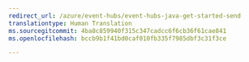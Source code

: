 ```yaml
---
redirect_url: /azure/event-hubs/event-hubs-java-get-started-send
translationtype: Human Translation
ms.sourcegitcommit: 4ba8c859940f315c347cadcc6f6cb36f61cae841
ms.openlocfilehash: bccb9b1f41bd0caf010fb335f7985dbf3c31f3ce

---
```



<!--HONumber=Feb17_HO1-->


